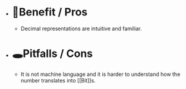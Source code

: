 - # 🚀Benefit / Pros
	- Decimal representations are intuitive and familiar.
- # 🕳Pitfalls / Cons
	- It is not machine language and it is harder to understand how the number translates into [[Bit]]s.